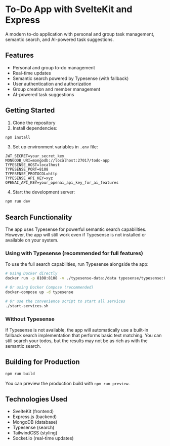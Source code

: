# To-Do App with SvelteKit and Express

A modern to-do application with personal and group task management, semantic search, and AI-powered task suggestions.

## Features

- Personal and group to-do management
- Real-time updates
- Semantic search powered by Typesense (with fallback)
- User authentication and authorization
- Group creation and member management
- AI-powered task suggestions

## Getting Started

1. Clone the repository
2. Install dependencies:

```bash
npm install
```

3. Set up environment variables in `.env` file:

```
JWT_SECRET=your_secret_key
MONGODB_URI=mongodb://localhost:27017/todo-app
TYPESENSE_HOST=localhost
TYPESENSE_PORT=8108
TYPESENSE_PROTOCOL=http
TYPESENSE_API_KEY=xyz
OPENAI_API_KEY=your_openai_api_key_for_ai_features
```

4. Start the development server:

```bash
npm run dev
```

## Search Functionality

The app uses Typesense for powerful semantic search capabilities. However, the app will still work even if Typesense is not installed or available on your system.

### Using with Typesense (recommended for full features)

To use the full search capabilities, run Typesense alongside the app:

```bash
# Using Docker directly
docker run -p 8108:8108 -v ./typesense-data:/data typesense/typesense:0.25.1 --data-dir /data --api-key=xyz --enable-cors

# Or using Docker Compose (recommended)
docker-compose up -d typesense

# Or use the convenience script to start all services
./start-services.sh
```

### Without Typesense

If Typesense is not available, the app will automatically use a built-in fallback search implementation that performs basic text matching. You can still search your todos, but the results may not be as rich as with the semantic search.

## Building for Production

```bash
npm run build
```

You can preview the production build with `npm run preview`.

## Technologies Used

- SvelteKit (frontend)
- Express.js (backend)
- MongoDB (database)
- Typesense (search)
- TailwindCSS (styling)
- Socket.io (real-time updates)
